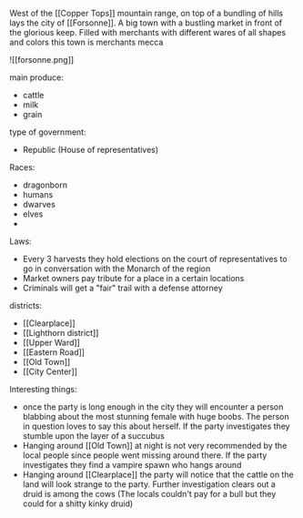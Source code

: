 West of the [[Copper Tops]] mountain range, on top of a bundling of hills lays the city of [[Forsonne]]. A big town with a bustling market in front of the glorious keep. Filled with merchants with different wares of all shapes and colors this town is merchants mecca

![[forsonne.png]]

main produce:
- cattle
- milk
- grain

type of government:
- Republic (House of representatives)

Races:
- dragonborn
- humans
- dwarves
- elves
- 

Laws:
- Every 3 harvests they hold elections on the court of representatives to go in conversation with the Monarch of the region
- Market owners pay tribute for a place in a certain locations
- Criminals will get a "fair" trail with a defense attorney 

districts:
- [[Clearplace]]
- [[Lighthorn district]]
- [[Upper Ward]]
- [[Eastern Road]]
- [[Old Town]]
- [[City Center]]

Interesting things:
- once the party is long enough in the city they will encounter a person blabbing about the most stunning female with huge boobs. The person in question loves to say this about herself. If the party investigates they stumble upon the layer of a succubus
- Hanging around [[Old Town]] at night is not very recommended by the local people since people went missing around there. If the party investigates they find a vampire spawn who hangs around 
- Hanging around [[Clearplace]] the party will notice that the cattle on the land will look strange to the party. Further investigation clears out a druid is among the cows (The locals couldn't pay for a bull but they could for a shitty kinky druid)